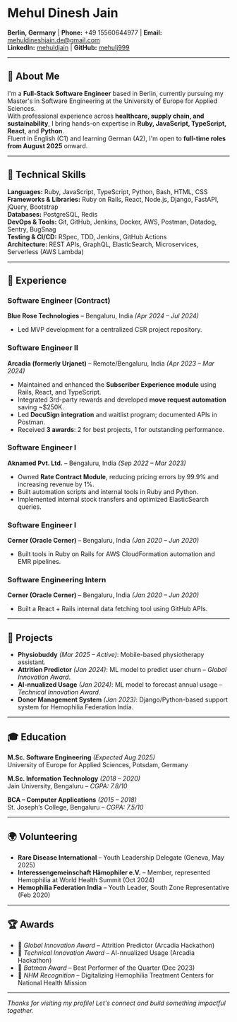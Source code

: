 # Mehul Dinesh Jain

**Berlin, Germany** | **Phone:** +49 15560644977 | **Email:** [mehuldineshjain.de@gmail.com](mailto:mehuldineshjain.de@gmail.com)  
**LinkedIn:** [mehuldjain](https://www.linkedin.com/in/mehuldjain/) | **GitHub:** [mehulj999](https://github.com/mehulj999)

---

## 👋 About Me

I'm a **Full-Stack Software Engineer** based in Berlin, currently pursuing my Master's in Software Engineering at the University of Europe for Applied Sciences.  
With professional experience across **healthcare, supply chain, and sustainability**, I bring hands-on expertise in **Ruby, JavaScript, TypeScript, React**, and **Python**.  
Fluent in English (C1) and learning German (A2), I'm open to **full-time roles from August 2025** onward.

---

## 🧠 Technical Skills

**Languages:** Ruby, JavaScript, TypeScript, Python, Bash, HTML, CSS  
**Frameworks & Libraries:** Ruby on Rails, React, Node.js, Django, FastAPI, jQuery, Bootstrap  
**Databases:** PostgreSQL, Redis  
**DevOps & Tools:** Git, GitHub, Jenkins, Docker, AWS, Postman, Datadog, Sentry, BugSnag  
**Testing & CI/CD:** RSpec, TDD, Jenkins, GitHub Actions  
**Architecture:** REST APIs, GraphQL, ElasticSearch, Microservices, Serverless (AWS Lambda)

---

## 💼 Experience

### **Software Engineer (Contract)**  
**Blue Rose Technologies** – Bengaluru, India *(Apr 2024 – Jul 2024)*  
- Led MVP development for a centralized CSR project repository.

### **Software Engineer II**  
**Arcadia (formerly Urjanet)** – Remote/Bengaluru, India *(Apr 2023 – Mar 2024)*  
- Maintained and enhanced the **Subscriber Experience module** using Rails, React, and TypeScript.  
- Integrated 3rd-party rewards and developed **move request automation** saving ~$250K.  
- Led **DocuSign integration** and waitlist program; documented APIs in Postman.  
- Received **3 awards**: 2 for best projects, 1 for outstanding performance.

### **Software Engineer I**  
**Aknamed Pvt. Ltd.** – Bengaluru, India *(Sep 2022 – Mar 2023)*  
- Owned **Rate Contract Module**, reducing pricing errors by 99.9% and increasing revenue by 1%.  
- Built automation scripts and internal tools in Ruby and Python.  
- Implemented internal stock transfers and optimized ElasticSearch queries.

### **Software Engineer I**  
**Cerner (Oracle Cerner)** – Bengaluru, India *(Jan 2020 – Jun 2020)*  
- Built tools in Ruby on Rails for AWS CloudFormation automation and EMR pipelines.

### **Software Engineering Intern**  
**Cerner (Oracle Cerner)** – Bengaluru, India *(Jan 2020 – Jun 2020)*  
- Built a React + Rails internal data fetching tool using GitHub APIs.

---

## 🚀 Projects

- **Physiobuddy** *(Mar 2025 – Active)*: Mobile-based physiotherapy assistant.
- **Attrition Predictor** *(Jan 2024)*: ML model to predict user churn – *Global Innovation Award*.
- **AI-nnualized Usage** *(Jan 2024)*: ML model to forecast annual usage – *Technical Innovation Award*.
- **Donor Management System** *(Jan 2023)*: Django/Python-based support system for Hemophilia Federation India.

---

## 🎓 Education

**M.Sc. Software Engineering** *(Expected Aug 2025)*  
University of Europe for Applied Sciences, Potsdam, Germany

**M.Sc. Information Technology** *(2018 – 2020)*  
Jain University, Bengaluru – *CGPA: 7.8/10*

**BCA – Computer Applications** *(2015 – 2018)*  
St. Joseph’s College, Bengaluru – *CGPA: 7.5/10*

---

## 🌍 Volunteering

- **Rare Disease International** – Youth Leadership Delegate (Geneva, May 2025)  
- **Interessengemeinschaft Hämophiler e.V.** – Member, represented Hemophilia at World Health Summit (Oct 2024)  
- **Hemophilia Federation India** – Youth Leader, South Zone Representative (Feb 2020)

---

## 🏆 Awards

- 🥇 *Global Innovation Award* – Attrition Predictor (Arcadia Hackathon)  
- 🥇 *Technical Innovation Award* – AI-nnualized Usage (Arcadia Hackathon)  
- 🦸 *Batman Award* – Best Performer of the Quarter (Dec 2023)  
- 🧭 *NHM Recognition* – Digitalizing Hemophilia Treatment Centers for National Health Mission

---

_Thanks for visiting my profile! Let's connect and build something impactful together._
